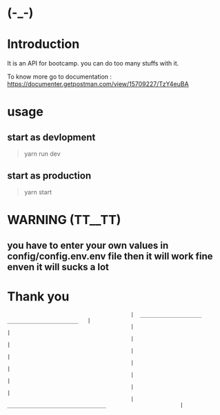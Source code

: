 # (-_-)

# Introduction

It is an API for bootcamp. you can do too many stuffs with it.

To know more go to documentation : https://documenter.getpostman.com/view/15709227/TzY4euBA

# usage

## start as devlopment

> yarn run dev

## start as production

> yarn start

# WARNING (TT__TT)
## you have to enter your own values in config/config.env.env file then it will work fine enven it will sucks a lot

# Thank you 

                                            |  ____________________                           _______________________   |
                                            |                                                                           |
                                            |                                                                           | 
                                            |                                                                           |
                                            |                                                                           |
                                            |                                                                           |
                                            |                                                                           |
                                            |                   ________________________________                        |
